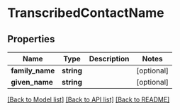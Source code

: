 # TranscribedContactName

## Properties
Name | Type | Description | Notes
------------ | ------------- | ------------- | -------------
**family_name** | **string** |  | [optional] 
**given_name** | **string** |  | [optional] 

[[Back to Model list]](../README.md#documentation-for-models) [[Back to API list]](../README.md#documentation-for-api-endpoints) [[Back to README]](../README.md)

